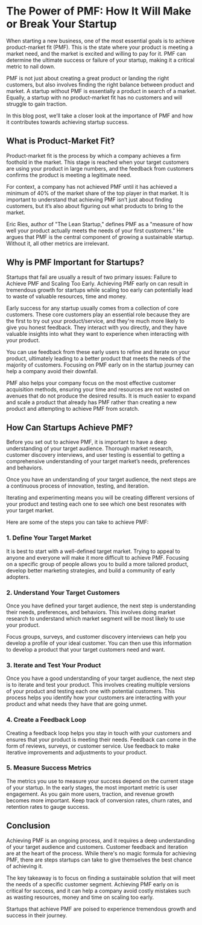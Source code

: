 # The Power of PMF: How It Will Make or Break Your Startup

When starting a new business, one of the most essential goals is to achieve product-market fit (PMF). This is the state where your product is meeting a market need, and the market is excited and willing to pay for it. PMF can determine the ultimate success or failure of your startup, making it a critical metric to nail down. 

PMF is not just about creating a great product or landing the right customers, but also involves finding the right balance between product and market. A startup without PMF is essentially a product in search of a market. Equally, a startup with no product-market fit has no customers and will struggle to gain traction.

In this blog post, we’ll take a closer look at the importance of PMF and how it contributes towards achieving startup success.

## What is Product-Market Fit?

Product-market fit is the process by which a company achieves a firm foothold in the market. This stage is reached when your target customers are using your product in large numbers, and the feedback from customers confirms the product is meeting a legitimate need.

For context, a company has not achieved PMF until it has achieved a minimum of 40% of the market share of the top player in that market. It is important to understand that achieving PMF isn’t just about finding customers, but it’s also about figuring out what products to bring to the market.

Eric Ries, author of "The Lean Startup," defines PMF as a "measure of how well your product actually meets the needs of your first customers.” He argues that PMF is the central component of growing a sustainable startup. Without it, all other metrics are irrelevant.

## Why is PMF Important for Startups?

Startups that fail are usually a result of two primary issues: Failure to Achieve PMF and Scaling Too Early. Achieving PMF early on can result in tremendous growth for startups while scaling too early can potentially lead to waste of valuable resources, time and money.

Early success for any startup usually comes from a collection of core customers. These core customers play an essential role because they are the first to try out your product/service, and they're much more likely to give you honest feedback. They interact with you directly, and they have valuable insights into what they want to experience when interacting with your product.

You can use feedback from these early users to refine and iterate on your product, ultimately leading to a better product that meets the needs of the majority of customers. Focusing on PMF early on in the startup journey can help a company avoid their downfall.

PMF also helps your company focus on the most effective customer acquisition methods, ensuring your time and resources are not wasted on avenues that do not produce the desired results. It is much easier to expand and scale a product that already has PMF rather than creating a new product and attempting to achieve PMF from scratch.

## How Can Startups Achieve PMF?

Before you set out to achieve PMF, it is important to have a deep understanding of your target audience. Thorough market research, customer discovery interviews, and user testing is essential to getting a comprehensive understanding of your target market’s needs, preferences and behaviors.

Once you have an understanding of your target audience, the next steps are a continuous process of innovation, testing, and iteration.

Iterating and experimenting means you will be creating different versions of your product and testing each one to see which one best resonates with your target market.

Here are some of the steps you can take to achieve PMF:

### 1. Define Your Target Market

It is best to start with a well-defined target market. Trying to appeal to anyone and everyone will make it more difficult to achieve PMF. Focusing on a specific group of people allows you to build a more tailored product, develop better marketing strategies, and build a community of early adopters.

### 2. Understand Your Target Customers

Once you have defined your target audience, the next step is understanding their needs, preferences, and behaviors. This involves doing market research to understand which market segment will be most likely to use your product.

Focus groups, surveys, and customer discovery interviews can help you develop a profile of your ideal customer. You can then use this information to develop a product that your target customers need and want.

### 3. Iterate and Test Your Product

Once you have a good understanding of your target audience, the next step is to iterate and test your product. This involves creating multiple versions of your product and testing each one with potential customers. This process helps you identify how your customers are interacting with your product and what needs they have that are going unmet.

### 4. Create a Feedback Loop

Creating a feedback loop helps you stay in touch with your customers and ensures that your product is meeting their needs. Feedback can come in the form of reviews, surveys, or customer service. Use feedback to make iterative improvements and adjustments to your product.

### 5. Measure Success Metrics

The metrics you use to measure your success depend on the current stage of your startup. In the early stages, the most important metric is user engagement. As you gain more users, traction, and revenue growth becomes more important. Keep track of conversion rates, churn rates, and retention rates to gauge success.

## Conclusion 

Achieving PMF is an ongoing process, and it requires a deep understanding of your target audience and customers. Customer feedback and iteration are at the heart of the process. While there's no magic formula for achieving PMF, there are steps startups can take to give themselves the best chance of achieving it.

The key takeaway is to focus on finding a sustainable solution that will meet the needs of a specific customer segment. Achieving PMF early on is critical for success, and it can help a company avoid costly mistakes such as wasting resources, money and time on scaling too early. 

Startups that achieve PMF are poised to experience tremendous growth and success in their journey.